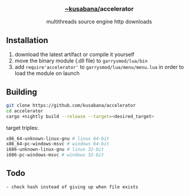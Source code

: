 <div align="center">
  <h3><a href="https://github.com/kusabana">
    ~kusabana/</a>accelerator
  </h3>
multithreads source engine http downloads
</div>

## Installation
1. download the latest artifact or compile it yourself
2. move the binary module (.dll file) to `garrysmod/lua/bin`  
3. add `require'accelerator'` to `garrysmod/lua/menu/menu.lua` in order to load the module on launch
## Building
```sh
git clone https://github.com/kusabana/accelerator
cd accelerator
cargo +nightly build --release --target=<desired_target>
```

target triples:
```sh
x86_64-unknown-linux-gnu # linux 64-bit
x86_64-pc-windows-msvc # windows 64-bit
i686-unknown-linux-gnu # linux 32-bit
i686-pc-windows-msvc # windows 32-bit
```
## Todo
```
- check hash instead of giving up when file exists
```